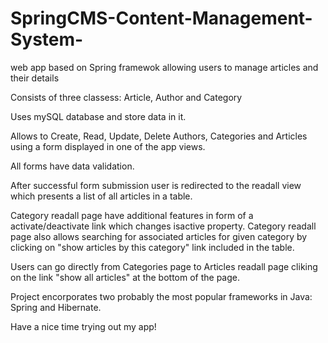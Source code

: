 # SpringCMS-Content-Management-System-
web app based on Spring framewok allowing users to manage articles and their details


Consists of three classess: Article, Author and Category

Uses mySQL database and store data in it.

Allows to Create, Read, Update, Delete Authors, Categories and Articles using a form displayed in one of the app views.

All forms have data validation.

After successful form submission user is redirected to the readall view which presents a list of all articles in a table.

Category readall page have additional features in form of a activate/deactivate link which changes isactive property.
Category readall page also allows searching for associated articles for given category by clicking on "show articles by this category" link included in the table.

Users can go directly from Categories page to Articles readall page cliking on the link "show all articles" at the bottom of the page.

Project encorporates two probably the most popular frameworks in Java: Spring and Hibernate.

Have a nice time trying out my app!

